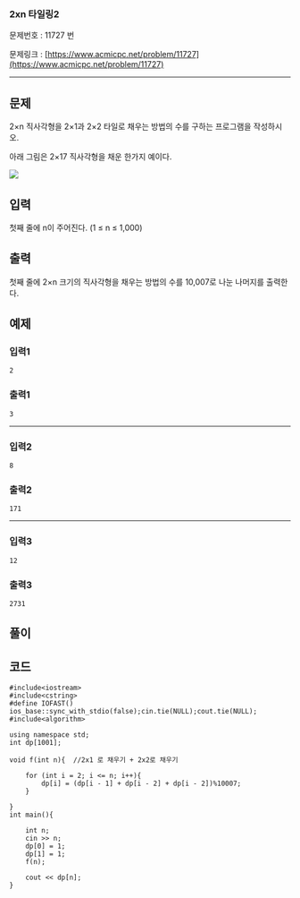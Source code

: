 ###  2xn 타일링2  ###

문제번호 : 11727 번

문제링크 : [https://www.acmicpc.net/problem/11727](https://www.acmicpc.net/problem/11727)

----------

## 문제 ##

2×n 직사각형을 2×1과 2×2 타일로 채우는 방법의 수를 구하는 프로그램을 작성하시오.

아래 그림은 2×17 직사각형을 채운 한가지 예이다.

![](https://www.acmicpc.net/upload/images/t2n2122.gif)



## 입력 ##

첫째 줄에 n이 주어진다. (1 ≤ n ≤ 1,000)



## 출력 ##

첫째 줄에 2×n 크기의 직사각형을 채우는 방법의 수를 10,007로 나눈 나머지를 출력한다.



## 예제 ##
### 입력1 ###

	2

### 출력1 ###

	3

------

### 입력2 ###

	8

### 출력2 ###

	171


------

### 입력3 ###

	12

### 출력3 ###

	2731


## 풀이 ##




## 코드 ##


	
	#include<iostream>
	#include<cstring>
	#define IOFAST() ios_base::sync_with_stdio(false);cin.tie(NULL);cout.tie(NULL);
	#include<algorithm>
	
	using namespace std;
	int dp[1001];
	
	void f(int n){	//2x1 로 채우기 + 2x2로 채우기
	
		for (int i = 2; i <= n; i++){
			dp[i] = (dp[i - 1] + dp[i - 2] + dp[i - 2])%10007;
		}
		
	}
	int main(){
	
		int n;
		cin >> n;
		dp[0] = 1;
		dp[1] = 1;
		f(n);
	
		cout << dp[n];
	}